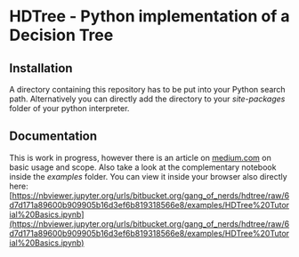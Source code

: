 # HDTree - Python implementation of a Decision Tree 

## Installation
A directory containing this repository has to be put into your Python search path. Alternatively you can directly add the directory to your *site-packages* folder of your python interpreter.
## Documentation
This is work in progress, however there is an article on [medium.com](https://medium.com/@webdes87/hdtree-a-customizable-decision-tree-written-in-python-28df514f930f) on basic usage and scope. Also take a look at the complementary notebook inside the *examples* folder. You can view it inside your browser also directly here: [https://nbviewer.jupyter.org/urls/bitbucket.org/gang_of_nerds/hdtree/raw/6d7d171a89600b909905b16d3ef6b819318566e8/examples/HDTree%20Tutorial%20Basics.ipynb](https://nbviewer.jupyter.org/urls/bitbucket.org/gang_of_nerds/hdtree/raw/6d7d171a89600b909905b16d3ef6b819318566e8/examples/HDTree%20Tutorial%20Basics.ipynb)